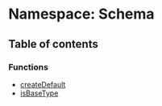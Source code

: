 # Namespace: Schema

## Table of contents

### Functions

* [createDefault](/en/auto-docs/fixed-layout-editor/functions/Schema.createDefault.md)
* [isBaseType](/en/auto-docs/fixed-layout-editor/functions/Schema.isBaseType.md)
